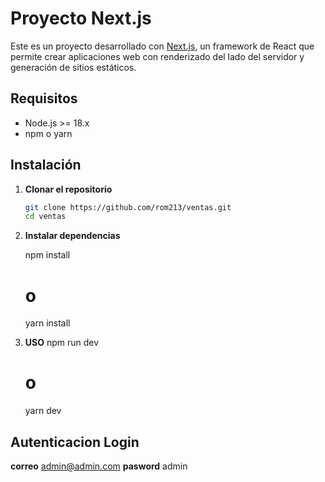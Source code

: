 # Proyecto Next.js

Este es un proyecto desarrollado con [Next.js](https://nextjs.org/), un framework de React que permite crear aplicaciones web con renderizado del lado del servidor y generación de sitios estáticos.

## Requisitos

- Node.js >= 18.x
- npm o yarn

## Instalación

1. **Clonar el repositorio**

   ```bash
   git clone https://github.com/rom213/ventas.git
   cd ventas

2. **Instalar dependencias**

    npm install
    # o
    yarn install

3. **USO**
    npm run dev
    # o
    yarn dev

## Autenticacion Login
**correo**
  admin@admin.com
**pasword**
  admin




